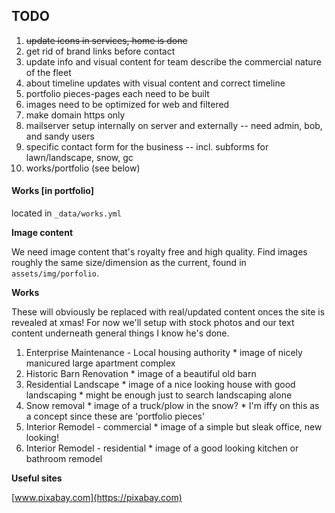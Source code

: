 ## TODO

1. ~~update icons in services, home is done~~
2. get rid of brand links before contact
3. update info and visual content for team
		describe the commercial nature of the fleet
4. about timeline updates with visual content and correct timeline
5. portfolio pieces-pages each need to be built
6. images need to be optimized for web and filtered
7. make domain https only
8. mailserver setup internally on server and externally
		-- need admin, bob, and sandy users
9. specific contact form for the business
		-- incl. subforms for lawn/landscape, snow, gc
10. works/portfolio (see below)


#### Works [in portfolio]

located in `_data/works.yml`

**Image content** 

We need image content that's royalty free and high quality. Find images roughly the same size/dimension as the current, found in `assets/img/porfolio`.

**Works**

These will obviously be replaced with real/updated content onces the site is revealed at xmas! For now we'll setup with stock photos and our text content underneath general things I know he's done. 

1. Enterprise Maintenance - Local housing authority
		* image of nicely manicured large apartment complex
2. Historic Barn Renovation
		* image of a beautiful old barn
3. Residential Landscape
		* image of a nice looking house with good landscaping
		* might be enough just to search landscaping alone
4. Snow removal
		* image of a truck/plow in the snow?
		* I'm iffy on this as a concept since these are 'portfolio pieces'
5. Interior Remodel - commercial
		* image of a simple but sleak office, new looking!
6. Interior Remodel - residential
		* image of a good looking kitchen or bathroom remodel

**Useful sites**

[www.pixabay.com](https://pixabay.com)

